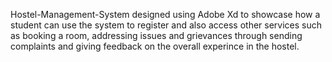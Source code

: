 Hostel-Management-System designed using Adobe Xd to showcase how a student can use the system to register and also access other services such as booking a room, addressing issues and grievances through sending complaints  and giving feedback on the overall experince in the hostel.
